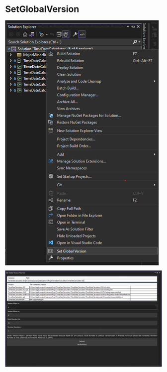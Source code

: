 # SetGlobalVersion

![A screenshot of a computer Description automatically generated with medium confidence](media/13ea776ff9ad1792820702dab51259dc.png)

![Graphical user interface, text Description automatically generated](media/2ab07619ca5e1d0f36d21031a77db770.png)
